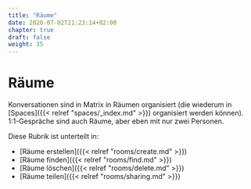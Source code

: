 ```yaml
---
title: "Räume"
date: 2020-07-02T21:23:14+02:00
chapter: true
draft: false
weight: 35
---
```

# Räume

Konversationen sind in Matrix in Räumen organisiert (die wiederum in [Spaces]({{< relref "spaces/_index.md" >}}) organisiert werden können). 1:1-Gespräche sind auch Räume, aber eben mit nur zwei Personen.

Diese Rubrik ist unterteilt in:
* [Räume erstellen]({{< relref "rooms/create.md" >}})
* [Räume finden]({{< relref "rooms/find.md" >}})
* [Räume löschen]({{< relref "rooms/delete.md" >}})
* [Räume teilen]({{< relref "rooms/sharing.md" >}})
